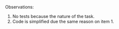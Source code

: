 Observations:
  1. No tests because the nature of the task.
  2. Code is simplified due the same reason on item 1.
